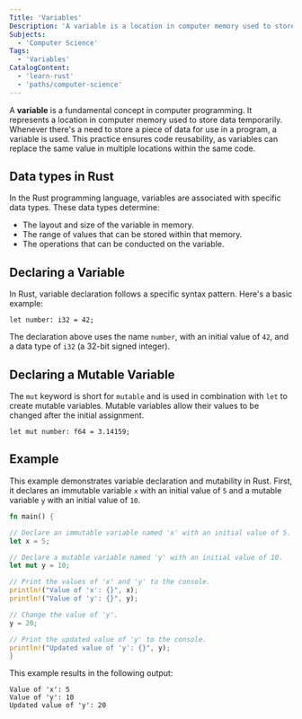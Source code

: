 ```yaml
---
Title: 'Variables'
Description: 'A variable is a location in computer memory used to store data.'
Subjects:
  - 'Computer Science'
Tags:
  - 'Variables'
CatalogContent:
  - 'learn-rust'
  - 'paths/computer-science'
---
```


A **variable** is a fundamental concept in computer programming. It represents a location in computer memory used to store data temporarily. Whenever there's a need to store a piece of data for use in a program, a variable is used. This practice ensures code reusability, as variables can replace the same value in multiple locations within the same code.

## Data types in Rust

In the Rust programming language, variables are associated with specific data types. These data types determine:

- The layout and size of the variable in memory.
- The range of values that can be stored within that memory.
- The operations that can be conducted on the variable.

## Declaring a Variable

In Rust, variable declaration follows a specific syntax pattern. Here's a basic example:

```pseudo
let number: i32 = 42;
```

The declaration above uses the name `number`, with an initial value of `42`, and a data type of `i32` (a 32-bit signed integer).

## Declaring a Mutable Variable

The `mut` keyword is short for `mutable` and is used in combination with `let` to create mutable variables. Mutable variables allow their values to be changed after the initial assignment.

```pseudo
let mut number: f64 = 3.14159;
```

## Example

This example demonstrates variable declaration and mutability in Rust. First, it declares an immutable variable `x` with an initial value of `5` and a mutable variable `y` with an initial value of `10`.

```rust
fn main() {

// Declare an immutable variable named 'x' with an initial value of 5.
let x = 5;

// Declare a mutable variable named 'y' with an initial value of 10.
let mut y = 10;

// Print the values of 'x' and 'y' to the console.
println!("Value of 'x': {}", x);
println!("Value of 'y': {}", y);

// Change the value of 'y'.
y = 20;

// Print the updated value of 'y' to the console.
println!("Updated value of 'y': {}", y);
}
```

This example results in the following output:

```shell
Value of 'x': 5
Value of 'y': 10
Updated value of 'y': 20
```
